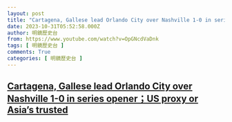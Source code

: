 ```yaml
---
layout: post
title: "Cartagena, Gallese lead Orlando City over Nashville 1-0 in series opener；US proxy or Asia’s trusted"
date: 2023-10-31T05:52:58.000Z
author: 明鏡歷史台
from: https://www.youtube.com/watch?v=OpGNcdVaDnk
tags: [ 明鏡歷史台 ]
comments: True
categories: [ 明鏡歷史台 ]
---
```

<!--1698731578000-->
[Cartagena, Gallese lead Orlando City over Nashville 1-0 in series opener；US proxy or Asia’s trusted](https://www.youtube.com/watch?v=OpGNcdVaDnk)
------

<div>

</div>
